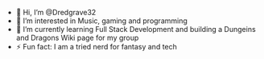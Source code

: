- 👋 Hi, I’m @Dredgrave32
- 👀 I’m interested in Music, gaming and programming
- 🌱 I’m currently learning Full Stack Development and building a Dungeins and Dragons Wiki page for my group
- ⚡ Fun fact: I am a tried nerd for fantasy and tech

<!---
Dredgrave32/Dredgrave32 is a ✨ special ✨ repository because its `README.md` (this file) appears on your GitHub profile.
You can click the Preview link to take a look at your changes.
--->
